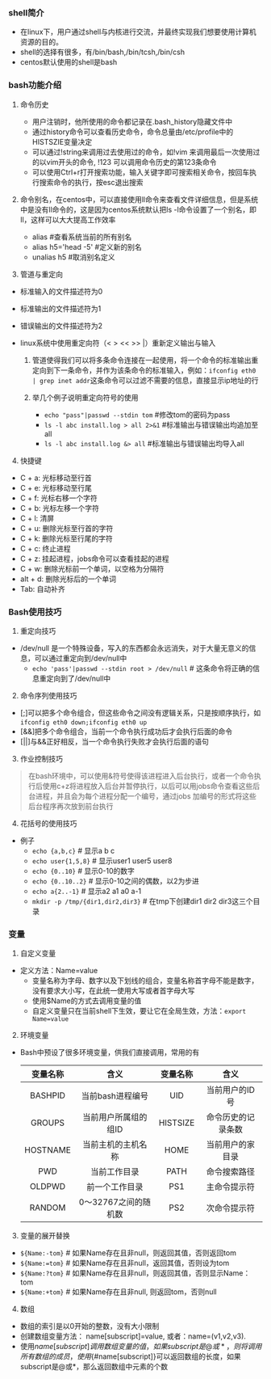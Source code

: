 ### shell简介  

- 在linux下，用户通过shell与内核进行交流，并最终实现我们想要使用计算机资源的目的。  
- shell的选择有很多，有/bin/bash,/bin/tcsh,/bin/csh  
- centos默认使用的shell是bash  


### bash功能介绍  

1) 命令历史  

	- 用户注销时，他所使用的命令都记录在.bash_history隐藏文件中  
	- 通过history命令可以查看历史命令，命令总量由/etc/profile中的HISTSZIE变量决定  
	- 可以通过!string来调用过去使用过的命令，如!vim 来调用最后一次使用过的以vim开头的命令, !123 可以调用命令历史的第123条命令  
	- 可以使用Ctrl+r打开搜索功能，输入关键字即可搜索相关命令，按回车执行搜索命令的执行，按esc退出搜索  
	
2) 命令别名，在centos中，可以直接使用ll命令来查看文件详细信息，但是系统中是没有ll命令的，这是因为centos系统默认把ls -l命令设置了一个别名，即ll，这样可以大大提高工作效率  

	- alias \#查看系统当前的所有别名 
	- alias h5='head -5' \#定义新的别名 
	- unalias h5 \#取消别名定义  

3) 管道与重定向  

- 标准输入的文件描述符为0  
- 标准输出的文件描述符为1  
- 错误输出的文件描述符为2  
- linux系统中使用重定向符（< > << >> |）重新定义输出与输入  

	1) 管道使得我们可以将多条命令连接在一起使用，将一个命令的标准输出重定向到下一条命令，并作为该条命令的标准输入，例如：`ifconfig eth0 | grep inet addr`这条命令可以过滤不需要的信息，直接显示ip地址的行  
	2) 举几个例子说明重定向符号的使用  
		
		- `echo "pass"|passwd --stdin tom` \#修改tom的密码为pass  
		- `ls -l abc install.log > all 2>&1` \#标准输出与错误输出均追加至all  
		- `ls -l abc install.log &> all` \#标准输出与错误输出均导入all  

4) 快捷键  

- C + a: 光标移动至行首  
- C + e: 光标移动至行尾  
- C + f: 光标右移一个字符  
- C + b: 光标左移一个字符  
- C + l: 清屏  
- C + u: 删除光标至行首的字符  
- C + k: 删除光标至行尾的字符  
- C + c: 终止进程  
- C + z: 挂起进程，jobs命令可以查看挂起的进程  
- C + w: 删除光标前一个单词，以空格为分隔符  
- alt + d: 删除光标后的一个单词  
- Tab: 自动补齐  

### Bash使用技巧  

1) 重定向技巧  

- /dev/null 是一个特殊设备，写入的东西都会永远消失，对于大量无意义的信息，可以通过重定向到/dev/null中  
	- `echo 'pass'|passwd --stdin root > /dev/null` \# 这条命令将正确的信息重定向到了/dev/null中

2) 命令序列使用技巧  

- [;]可以把多个命令组合，但这些命令之间没有逻辑关系，只是按顺序执行，如`ifconfig eth0 down;ifconfig eth0 up`  
- [&&]把多个命令组合，当前一个命令执行成功后才会执行后面的命令  
- [||]与&&正好相反，当一个命令执行失败才会执行后面的语句  

3) 作业控制技巧  

> 在bash环境中，可以使用&符号使得该进程进入后台执行，或者一个命令执行后使用c+z将进程放入后台并暂停执行，以后可以用jobs命令查看这些后台进程，并且会为每个进程分配一个编号，通过jobs 加编号的形式将这些后台程序再次放到前台执行  

4) 花括号的使用技巧  
- 例子  
	- `echo {a,b,c}` \# 显示a b c  
	- `echo user{1,5,8}` \# 显示user1 user5 user8  
	- `echo {0..10}` \# 显示0-10的数字  
	- `echo {0..10..2}` \# 显示0-10之间的偶数，以2为步进  
	- `echo a{2..-1}` \# 显示a2 a1 a0 a-1  
	- `mkdir -p /tmp/{dir1,dir2,dir3}` \# 在tmp下创建dir1 dir2 dir3这三个目录  


### 变量  

1) 自定义变量  

- 定义方法：Name=value  
	- 变量名称为字母、数字以及下划线的组合，变量名称首字母不能是数字，没有要求大小写，在此统一使用大写或者首字母大写  
	- 使用$Name的方式去调用变量的值  
	- 自定义变量只在当前shell下生效，要让它在全局生效，方法：`export Name=value`  

2) 环境变量  

- Bash中预设了很多环境变量，供我们直接调用，常用的有  

	|  变量名称  |  含义  |  变量名称  | 含义  |  
	|:--------:| :-------:|:--------:|:-----:|  
	| BASHPID    | 当前bash进程编号 |  UID  | 当前用户的ID号 |  
	| GROUPS     | 当前用户所属组的组ID  |  HISTSIZE  | 命令历史的记录条数  |  
	| HOSTNAME   | 当前主机的主机名称  |  HOME  | 当前用户的家目录  |  
	|  PWD       | 当前工作目录    |  PATH  |  命令搜索路径  |   
	|  OLDPWD    |  前一个工作目录  | PS1  | 主命令提示符  |  
	|  RANDOM  |  0～32767之间的随机数  | PS2 | 次命令提示符  |  


3) 变量的展开替换  

-  `${Name:-tom}` \# 如果Name存在且非null，则返回其值，否则返回tom  
-  `${Name:=tom}` \# 如果Name存在且非null，返回其值，否则设为tom  
-  `${Name:?tom}` \# 如果Name存在且非null，则返回其值，否则显示Name：tom  
-  `${Name:+tom}` \# 如果Name存在且非null, 则返回tom，否则null  


4) 数组  

- 数组的索引是以0开始的整数，没有大小限制  
- 创建数组变量方法： name[subscript]=value, 或者：name=(v1,v2,v3). 
- 使用${name[subscript]}调用数组变量的值，如果subscript是@或*，则将调用所有数组的成员，使用${#name[subscript]}可以返回数组的长度，如果subscript是@或*，那么返回数组中元素的个数  






























